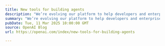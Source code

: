 ```yaml
---
title: New tools for building agents
description: "We’re evolving our platform to help developers and enterprises build useful and reliable agents."
summary: "We’re evolving our platform to help developers and enterprises build useful and reliable agents."
pubDate: Tue, 11 Mar 2025 10:00:00 GMT
source: OpenAI Blog
url: https://openai.com/index/new-tools-for-building-agents

---
```


